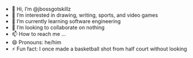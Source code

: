 - 👋 Hi, I’m @jbossgotskillz
- 👀 I’m interested in drawing, writing, sports, and video games
- 🌱 I’m currently learning software engineering
- 💞️ I’m looking to collaborate on nothing
- 📫 How to reach me ...
- 😄 Pronouns: he/him
- ⚡ Fun fact: I once made a basketball shot from half court without looking

<!---
jbossgotskillz/jbossgotskillz is a ✨ special ✨ repository because its `README.md` (this file) appears on your GitHub profile.
You can click the Preview link to take a look at your changes.
--->
